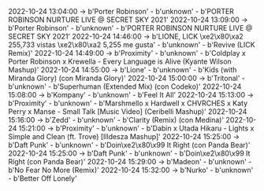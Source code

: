 2022-10-24 13:04:00 -> b'Porter Robinson' - b'unknown' - b'PORTER ROBINSON NURTURE LIVE @ SECRET SKY 2021'
2022-10-24 13:09:00 -> b'Porter Robinson' - b'unknown' - b'PORTER ROBINSON NURTURE LIVE @ SECRET SKY 2021'
2022-10-24 14:46:00 -> b'LIONE, LICK \xe2\x80\xa2 255,733 vistas \xe2\x80\xa2 5,255 me gusta' - b'unknown' - b'Revive (LICK Remix)'
2022-10-24 14:49:00 -> b'Proximity' - b'unknown' - b'Coldplay x Porter Robinson x Krewella - Every Language is Alive (Kyante Wilson Mashup)'
2022-10-24 14:55:00 -> b'Lione' - b'unknown' - b'Kids (with Miranda Glory) (con Miranda Glory)'
2022-10-24 15:00:00 -> b'Tritonal' - b'unknown' - b'Superhuman (Extended Mix) (con Codeko)'
2022-10-24 15:08:00 -> b'Kompany' - b'unknown' - b'Feel It All'
2022-10-24 15:13:00 -> b'Proximity' - b'unknown' - b'Marshmello x Hardwell x CHVRCHES x Katy Perry x Manse - Small Talk [Music Video] (Ceribelli Mashup)'
2022-10-24 15:16:00 -> b'Zedd' - b'unknown' - b'Clarity (Remix) (con Medina)'
2022-10-24 15:21:00 -> b'Proximity' - b'unknown' - b'Dabin x Utada Hikaru - Lights x Simple and Clean (ft. Trove) [Illdesza Mashup]'
2022-10-24 15:25:00 -> b'Daft Punk' - b'unknown' - b'Doin\xe2\x80\x99 It Right (con Panda Bear)'
2022-10-24 15:25:00 -> b'Daft Punk' - b'unknown' - b'Doin\xe2\x80\x99 It Right (con Panda Bear)'
2022-10-24 15:29:00 -> b'Madeon' - b'unknown' - b'No Fear No More (Remix)'
2022-10-24 15:32:00 -> b'Nurko' - b'unknown' - b'Better Off Lonely'
